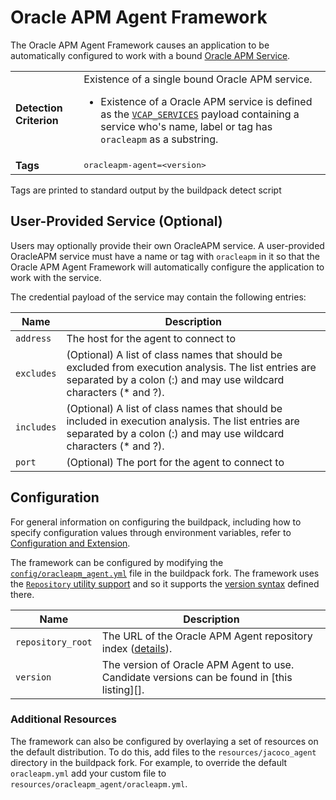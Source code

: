 # Oracle APM Agent Framework
The Oracle APM Agent Framework causes an application to be automatically configured to work with a bound [Oracle APM Service][].

<table>
  <tr>
    <td><strong>Detection Criterion</strong></td><td>Existence of a single bound Oracle APM service.
      <ul>
        <li>Existence of a Oracle APM service is defined as the <a href="http://docs.cloudfoundry.org/devguide/deploy-apps/environment-variable.html#VCAP-SERVICES"><code>VCAP_SERVICES</code></a> payload containing a service who's name, label or tag has <code>oracleapm</code> as a substring.</li>
      </ul>
    </td>
  </tr>
  <tr>
    <td><strong>Tags</strong></td>
    <td><tt>oracleapm-agent=&lt;version&gt;</tt></td>
  </tr>
</table>
Tags are printed to standard output by the buildpack detect script

## User-Provided Service (Optional)
Users may optionally provide their own OracleAPM service. A user-provided OracleAPM service must have a name or tag with `oracleapm` in it so that the Oracle APM Agent Framework will automatically configure the application to work with the service.

The credential payload of the service may contain the following entries:

| Name | Description
| ---- | -----------
| `address` | The host for the agent to connect to
| `excludes` | (Optional) A list of class names that should be excluded from execution analysis. The list entries are separated by a colon (:) and may use wildcard characters (* and ?).
| `includes` | (Optional) A list of class names that should be included in execution analysis. The list entries are separated by a colon (:) and may use wildcard characters (* and ?).
| `port` | (Optional) The port for the agent to connect to

## Configuration
For general information on configuring the buildpack, including how to specify configuration values through environment variables, refer to [Configuration and Extension][].

The framework can be configured by modifying the [`config/oracleapm_agent.yml`][] file in the buildpack fork.  The framework uses the [`Repository` utility support][repositories] and so it supports the [version syntax][] defined there.

| Name | Description
| ---- | -----------
| `repository_root` | The URL of the Oracle APM Agent repository index ([details][repositories]).
| `version` | The version of Oracle APM Agent to use. Candidate versions can be found in [this listing][].

### Additional Resources
The framework can also be configured by overlaying a set of resources on the default distribution.  To do this, add files to the `resources/jacoco_agent` directory in the buildpack fork.  For example, to override the default `oracleapm.yml` add your custom file to `resources/oracleapm_agent/oracleapm.yml`.

[Configuration and Extension]: ../README.md#configuration-and-extension
[`config/oracel_apm_agent.yml`]: ../config/oracleapm_.yml
[`config/oracleapm_agent.yml`]: ../config/oracleapm_agent.yml
[Oracle APM Service]: http://www.oracle.com/
[repositories]: extending-repositories.md
[version syntax]: extending-repositories.md#version-syntax-and-ordering
